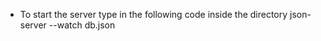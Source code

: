 


- To start the server type in the following code inside the directory
json-server --watch db.json 